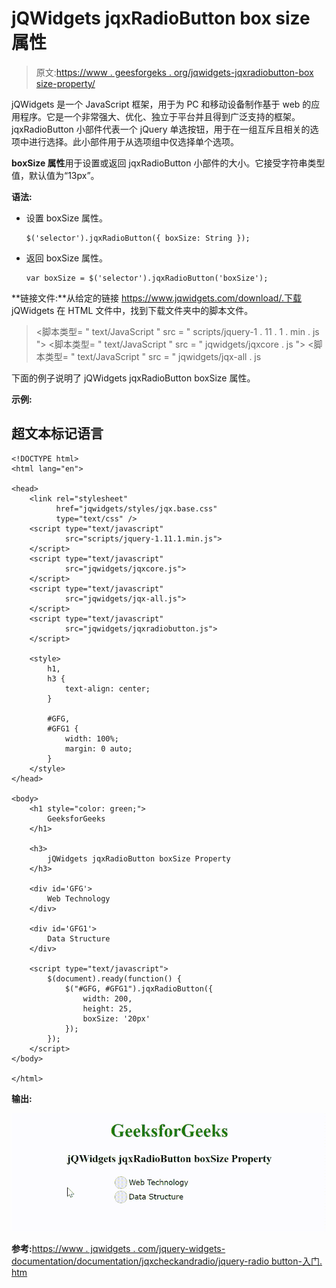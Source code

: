 # jQWidgets jqxRadioButton box size 属性

> 原文:[https://www . geesforgeks . org/jqwidgets-jqxradiobutton-box size-property/](https://www.geeksforgeeks.org/jqwidgets-jqxradiobutton-boxsize-property/)

jQWidgets 是一个 JavaScript 框架，用于为 PC 和移动设备制作基于 web 的应用程序。它是一个非常强大、优化、独立于平台并且得到广泛支持的框架。jqxRadioButton 小部件代表一个 jQuery 单选按钮，用于在一组互斥且相关的选项中进行选择。此小部件用于从选项组中仅选择单个选项。

**boxSize 属性**用于设置或返回 jqxRadioButton 小部件的大小。它接受字符串类型值，默认值为“13px”。

**语法:**

*   设置 boxSize 属性。

    ```
    $('selector').jqxRadioButton({ boxSize: String });
    ```

*   返回 boxSize 属性。

    ```
    var boxSize = $('selector').jqxRadioButton('boxSize');
    ```

**链接文件:**从给定的链接 https://www.jqwidgets.com/download/.下载 jQWidgets 在 HTML 文件中，找到下载文件夹中的脚本文件。

> <link rel="”stylesheet”" href="”jqwidgets/styles/jqx.base.css”" type="”text/css”">
> <脚本类型= " text/JavaScript " src = " scripts/jquery-1 . 11 . 1 . min . js "></脚本类型>
> <脚本类型= " text/JavaScript " src = " jqwidgets/jqxcore . js "></脚本类型>
> <脚本类型= " text/JavaScript " src = " jqwidgets/jqx-all . js

下面的例子说明了 jQWidgets jqxRadioButton boxSize 属性。

**示例:**

## 超文本标记语言

```
<!DOCTYPE html>
<html lang="en">

<head>
    <link rel="stylesheet" 
          href="jqwidgets/styles/jqx.base.css"
          type="text/css" />
    <script type="text/javascript" 
            src="scripts/jquery-1.11.1.min.js">
    </script>
    <script type="text/javascript" 
            src="jqwidgets/jqxcore.js">
    </script>
    <script type="text/javascript" 
            src="jqwidgets/jqx-all.js">
    </script>
    <script type="text/javascript" 
            src="jqwidgets/jqxradiobutton.js">
    </script>

    <style>
        h1,
        h3 {
            text-align: center;
        }

        #GFG,
        #GFG1 {
            width: 100%;
            margin: 0 auto;
        }
    </style>
</head>

<body>
    <h1 style="color: green;">
        GeeksforGeeks
    </h1>

    <h3>
        jQWidgets jqxRadioButton boxSize Property
    </h3>

    <div id='GFG'>
        Web Technology
    </div>

    <div id='GFG1'>
        Data Structure
    </div>

    <script type="text/javascript">
        $(document).ready(function() {
            $("#GFG, #GFG1").jqxRadioButton({
                width: 200,
                height: 25,
                boxSize: '20px'
            });
        });
    </script>
</body>

</html>
```

**输出:**

![](img/b2dd28280098631649f4447fdf64363c.png)

**参考:**[https://www . jqwidgets . com/jquery-widgets-documentation/documentation/jqxcheckandradio/jquery-radio button-入门. htm](https://www.jqwidgets.com/jquery-widgets-documentation/documentation/jqxcheckandradio/jquery-radiobutton-getting-started.htm)